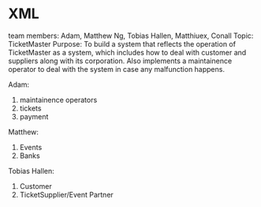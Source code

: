 # XML
team members: Adam, Matthew Ng, Tobias Hallen, Matthiuex, Conall
Topic: TicketMaster
Purpose: To build a system that reflects the operation of TicketMaster as a system, which includes how to deal with customer and suppliers along with its corporation. Also implements a maintainence operator to deal with the system in case any malfunction happens.

Adam:
1. maintainence operators
2. tickets
3. payment

Matthew:
1. Events
2. Banks

Tobias Hallen:
1. Customer
2. TicketSupplier/Event Partner

